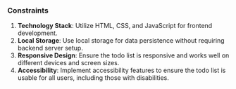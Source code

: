 ### Constraints

1. **Technology Stack**: Utilize HTML, CSS, and JavaScript for frontend development.
2. **Local Storage**: Use local storage for data persistence without requiring backend server setup.
3. **Responsive Design**: Ensure the todo list is responsive and works well on different devices and screen sizes.
4. **Accessibility**: Implement accessibility features to ensure the todo list is usable for all users, including those with disabilities.